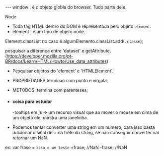 --- window : é o objeto globla do browser. Tudo parte dele.

Node

- Toda tag HTML dentro do DOM é representada pelo objeto `element`.
- element : é um tipo de objeto node.

Element.classList no caso é algumElemento.classList.add(`.classe`);

pesquisar a diferença entre 'dataset' e getAttribute.(https://developer.mozilla.org/pt-BR/docs/Learn/HTML/Howto/Use_data_attributes)

- Pesquisar objetos do 'element' e 'HTMLElement'.
- PROPRIEDADES terminan com ponto e virgula;
- METODOS: termina com parenteses;

- #### coisa para estudar

  -tooltips em js -> um recurso visual que ao mover o mouse em cima de um objeto ele, mostra uma janelinha.

- Podemos tentar converter uma string em um numero, para isso basta adicionar o sinal de + na frete da string, se nao conseguir converter vai retornar um NaN.

ex:
var frase = `isso e um teste`
+frase; //NaN
-frase; //NaN
